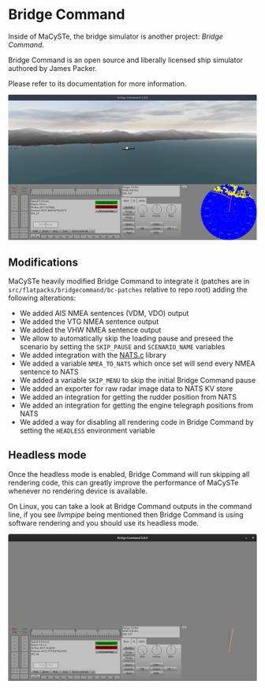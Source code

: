 # Bridge Command

Inside of MaCySTe, the bridge simulator is another project: _Bridge Command_.

Bridge Command is an open source and liberally licensed ship simulator authored by James Packer.

Please refer to its documentation for more information.

![Bridge Command](../images/bc-genoa.png)

## Modifications

MaCySTe heavily modified Bridge Command to integrate it (patches are in `src/flatpacks/bridgecommand/bc-patches` relative to repo root) adding the following alterations:

- We added AIS NMEA sentences (VDM, VDO) output
- We added the VTG NMEA sentence output
- We added the VHW NMEA sentence output
- We allow to automatically skip the loading pause and preseed the scenario by setting the `SKIP_PAUSE` and `SCENARIO_NAME` variables
- We added integration with the [NATS.c](https://github.com/nats-io/nats.c) library
- We added a variable `NMEA_TO_NATS` which once set will send every NMEA sentence to NATS
- We added a variable `SKIP_MENU` to skip the initial Bridge Command pause
- We added an exporter for raw radar image data to NATS KV store
- We added an integration for getting the rudder position from NATS
- We added an integration for getting the engine telegraph positions from NATS
- We added a way for disabling all rendering code in Bridge Command by setting the `HEADLESS` environment variable

## Headless mode

Once the headless mode is enabled, Bridge Command will run skipping all rendering code, this can greatly improve the performance of MaCySTe whenever no rendering device is available.

On Linux, you can take a look at Bridge Command outputs in the command line, if you see _llvmpipe_ being mentioned then Bridge Command is using software rendering and you should use its headless mode.

![Bridge Command headless mode](../images/bc-headless.png)
